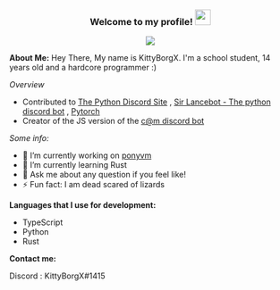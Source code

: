 <h3 align="center">
  Welcome to my profile!
  <img src="https://media.giphy.com/media/hvRJCLFzcasrR4ia7z/giphy.gif" width="28">
</h3>

<!--
[![Header](https://github.com/KittyBorgX/KittyBorgX/blob/main/Github%20Profile%20Header.png?raw=true "Header")](https://github.com/KittyX29/KittyX29/blob/main/icons/Blue%20Hand%20Drawn%20Black%20History%20Month%20Social%20and%20Emotional%20Learning%20Google%20Classroom%20Header.jpg)
-->

<p align="center">
  <img src="https://readme-typing-svg.herokuapp.com?color=%2356D6F7&center=true&vCenter=true&lines=Open+source+contributor;Self+taught+programmer;Always+learning+something+new)](https://git.io/typing-svg"></a>
</p>

**About Me:**
Hey There, 
My name is KittyBorgX. I'm a school student, 14 years old and a hardcore programmer :)

_Overview_
- Contributed to [The Python Discord Site](https://github.com/python-discord/site/pull/569) , [Sir Lancebot - The python discord bot](https://github.com/python-discord/sir-lancebot/pull/822) , [Pytorch](https://github.com/cyyever/pytorch/commit/f4b02ca01577e8c49e1650dd05643cf1d2b56310)
- Creator of the JS version of the [c@m discord bot](https://github.com/Binx-Codes/chrisatmachine-discord-bot)


_Some info:_ 
- 🔭 I’m currently working on [ponyvm](https://github.com/KittyBorgX/ponyvm)
- 🌱 I’m currently learning Rust
- 💬 Ask me about any question if you feel like!
- ⚡ Fun fact: I am dead scared of lizards

**Languages that I use for development:**
- TypeScript
- Python
- Rust

**Contact me:**

Discord : KittyBorgX#1415
